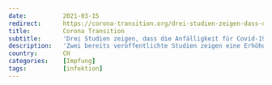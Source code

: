 ```yaml
---
date:          2021-03-15
redirect:      https://corona-transition.org/drei-studien-zeigen-dass-die-anfalligkeit-fur-covid-19-in-den-ersten-neun-tagen
title:         Corona Transition
subtitle:      'Drei Studien zeigen, dass die Anfälligkeit für Covid-19 in den ersten neun Tagen nach der Impfung steigt'
description:   'Zwei bereits veröffentlichte Studien zeigen eine Erhöhung des Covid-19-Infektionsrisikos in der Woche nach der ersten Impfdosis. Eine Studie von (...)'
country:       CH
categories:    [Impfung]
tags:          [infektion]
---
```

